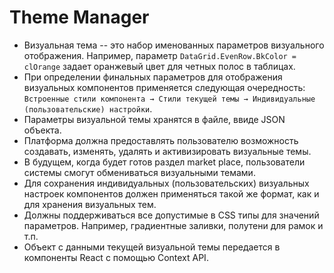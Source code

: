 # Theme Manager

* Визуальная тема -- это набор именованных параметров визуального отображения. Например, параметр `DataGrid.EvenRow.BkColor = clOrange` задает оранжевый цвет для четных полос в таблицах.
* При определении финальных параметров для отображения визуальных компонентов применяется следующая очередность: `Встроенные стили компонента → Стили текущей темы → Индивидуальные (пользовательские) настройки`.
* Параметры визуальной темы хранятся в файле, ввиде JSON объекта.
* Платформа должна предоставлять пользователю возможность создавать, изменять, удалять и активизировать визуальные темы.
* В будущем, когда будет готов раздел market place, пользователи системы смогут обмениваться визуальными темами.
* Для сохранения индивидуальных (пользовательских) визуальных настроек компонентов должен применяться такой же формат, как и для хранения визуальных тем.
* Должны поддерживаться все допустимые в CSS типы для значений параметров. Например, градиентные заливки, полутени для рамок и т.п.
* Объект с данными текущей визуальной темы передается в компоненты React с помощью Context API.

